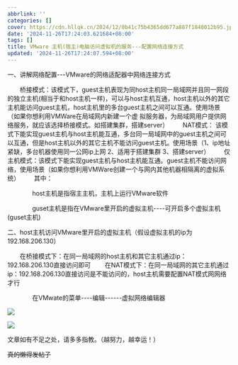 ```yaml
---
abbrlink: ''
categories: []
cover: https://cdn.hllqk.cn/2024/12/0b41c75b4365dd677a887f1848012b95.jpg
date: '2024-11-26T17:24:03.621684+08:00'
tags: []
title: VMware 主机(宿主)电脑访问虚拟机的服务---配置网络连接方式
updated: '2024-11-26T17:24:07.594+08:00'
---
```

一、讲解网络配置---VMware的网络适配器中网络连接方式

　　桥接模式：该模式下，guest主机表现为同host主机同一局域网并且同一网段的独立主机(相当于和host主机一样)，可以与host主机互通，host主机以外的其它主机能访问guest主机，host主机里的多台guest主机之间可以互通。使用场景（如果你想利用VMWare在局域网内新建一个虚  拟服务器，为局域网用户提供网络服务，就应该选择桥接模式。如搭建集群，搭建server）
　　NAT模式： 该模式下能实现guest主机与host主机能互通，多台同一局域网中的guest主机之间可以互通，但是host主机以外的其它主机不能访问guest主机。使用场景（1、ip地址紧缺，多台机器使用同一公网ip上网  2、适用于搭建集群   3、搭建server）
　　仅主机模式：该模式下能实现guest主机与host主机能互通。guest主机不能访问网络，使用场景（如果你想利用VMWare创建一个与网内其他机器相隔离的虚拟系统）
　　其中：

　　　　host主机是指宿主主机，主机上运行VMware软件

　　　　guset主机是指在VMware里开启的虚拟主机----可开启多个虚拟主机(guset主机)

二、host主机访问VMware里开启的虚拟主机（假设虚拟主机的ip为192.168.206.130）

　　在桥接模式下：在同一局域网的host主机和其它主机通过ip：192.168.206.130直接访问即可
　　在NAT模式下：在同一局域网的其它主机通过ip：192.168.206.130直接访问是不能访问的，host主机需要配置NAT模式网网络才行

　　　　在VMwate的菜单----编辑------虚拟网络编辑器

![](https://img2023.cnblogs.com/blog/1151336/202304/1151336-20230419111926167-1834346855.png)

![](https://img2023.cnblogs.com/blog/1151336/202304/1151336-20230419112046807-2103252451.png)

文章如有不足之处，请多多指教。（越努力，越幸运！）

~~真的懒得发帖子~~
